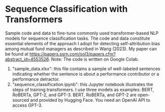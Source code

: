 # Sequence Classification with Transformers
Sample code and data to fine-tune commonly used transformer-based NLP models for sequence classification tasks. The code and data constitute essential elements of the approach I adopt for detecting self-attribution bias among mutual fund managers as described in Wang (2023). My paper can be found at https://papers.ssrn.com/sol3/papers.cfm?abstract_id=4553526. 
Note: The code is written on Google Colab. 

1. "sample_data.xlsx":
   this file contains a sample of well-labeled sentences indicating whether the sentence is about a performance contributor or a performance detractor.
2. "sequence_classification.ipynb":
   this Jupyter notebook illustrates the steps of training transformers. I use three models as examples: BERT, RoBERTa, GPT-2, and GPT-3. BERT, RoBERTa, and GPT-2 are open-sourced and provided by Hugging Face. You need an OpenAI API to access GPT-3.

   
